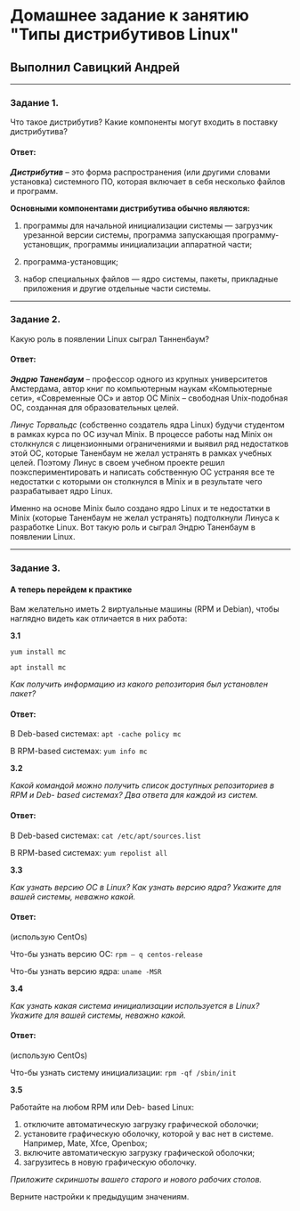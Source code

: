 # Домашнее задание к занятию "Типы дистрибутивов Linux"

## Выполнил Савицкий Андрей

---

### Задание 1.

Что такое дистрибутив? Какие компоненты могут входить в поставку дистрибутива?

#### Ответ:

 ***Дистрибутив*** – это форма распространения (или другими словами установка) системного ПО, которая включает в себя несколько файлов и программ. 

**Основными компонентами дистрибутива обычно являются:** 

1) программы для начальной инициализации системы — загрузчик урезанной версии системы, программа запускающая программу-установщик, программы инициализации аппаратной части;  

2) программа-установщик;   

3) набор специальных файлов — ядро системы, пакеты, прикладные приложения и другие отдельные части системы.

---

### Задание 2.

Какую роль в появлении Linux сыграл Танненбаум?

#### Ответ:

 ***Эндрю Таненбаум*** – профессор одного из крупных университетов Амстердама, автор книг по компьютерным наукам «Компьютерные сети», «Современные ОС» и автор ОС Minix – свободная Unix-подобная ОС, созданная для образовательных целей.  

 *Линус Торвальдс* (собственно создатель ядра Linux) будучи студентом в рамках курса по ОС изучал Minix. В процессе работы над Minix он столкнулся с лицензионными ограничениями и выявил ряд недостатков этой ОС, которые Таненбаум не желал устранять в рамках учебных целей. Поэтому Линус в своем учебном проекте решил поэкспериментировать и написать собственную ОС устраняя все те недостатки с которыми он столкнулся в Minix и в результате чего разрабатывает ядро Linux. 

 Именно на основе Minix было создано ядро Linux и те недостатки в Minix (которые Таненбаум не желал устранять) подтолкнули Линуса к разработке Linux. Вот такую роль и сыграл Эндрю Таненбаум в появлении Linux. 

---

### Задание 3.


#### А теперь перейдем к практике

Вам желательно иметь 2 виртуальные машины (RPM и Debian), чтобы наглядно видеть как отличается в них работа:

**3.1**

`yum install mc`

`apt install mc`

*Как получить информацию из какого репозитория был установлен пакет?*

#### Ответ:

В Deb-based системах:  `apt -cache policy mc` 

В RPM-based системах:  `yum info mc` 

**3.2**

*Какой командой можно получить список доступных репозиториев в RPM и Deb- based системах? Два ответа для каждой из систем.*

#### Ответ:

В Deb-based системах:  `cat /etc/apt/sources.list` 

В RPM-based системах:  `yum repolist all` 

**3.3**

*Как узнать версию ОС в Linux? Как узнать версию ядра? Укажите для вашей системы, неважно какой.*

#### Ответ:

(использую CentOs)  

Что-бы  узнать версию  ОС:  `rpm – q centos-release`  

Что-бы узнать версию ядра:  `uname -MSR` 

**3.4**

*Как узнать какая система инициализации используется в Linux? Укажите для вашей системы, неважно какой.*

#### Ответ:

(использую CentOs)  

Что-бы узнать систему инициализации:  `rpm -qf /sbin/init` 

**3.5**

Работайте на любом RPM или Deb- based Linux:

1) отключите автоматическую загрузку графической оболочки;
2) установите графическую оболочку, которой у вас нет в системе. Например, Mate, Xfce, Openbox;
3) включите автоматическую загрузку графической оболочки;
4) загрузитесь в новую графическую оболочку.

*Приложите скриншоты вашего старого и нового рабочих столов.*

Верните настройки к предыдущим значениям.
